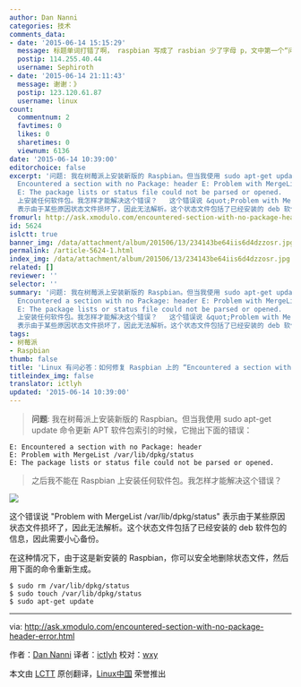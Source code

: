 ```yaml
---
author: Dan Nanni
categories: 技术
comments_data:
- date: '2015-06-14 15:15:29'
  message: 标题单词打错了啊， raspbian 写成了 rasbian 少了字母 p，文中第一个“问题”里也打错了这个单词。
  postip: 114.255.40.44
  username: Sephiroth
- date: '2015-06-14 21:11:43'
  message: 谢谢：》
  postip: 123.120.61.87
  username: linux
count:
  commentnum: 2
  favtimes: 0
  likes: 0
  sharetimes: 0
  viewnum: 6136
date: '2015-06-14 10:39:00'
editorchoice: false
excerpt: '问题: 我在树莓派上安装新版的 Raspbian。但当我使用 sudo apt-get update 命令更新 APT 软件包索引的时候，它抛出下面的错误：  E:
  Encountered a section with no Package: header E: Problem with MergeList /var/lib/dpkg/status
  E: The package lists or status file could not be parsed or opened.   之后我不能在 Raspbian
  上安装任何软件包。我怎样才能解决这个错误？   这个错误说 &quot;Problem with MergeList /var/lib/dpkg/status&quot;
  表示由于某些原因状态文件损坏了，因此无法解析。这个状态文件包括了已经安装的 deb 软件包的信'
fromurl: http://ask.xmodulo.com/encountered-section-with-no-package-header-error.html
id: 5624
islctt: true
banner_img: /data/attachment/album/201506/13/234143be64iis6d4dzzosr.jpg
permalink: /article-5624-1.html
index_img: /data/attachment/album/201506/13/234143be64iis6d4dzzosr.jpg.thumb.jpg
related: []
reviewer: ''
selector: ''
summary: '问题: 我在树莓派上安装新版的 Raspbian。但当我使用 sudo apt-get update 命令更新 APT 软件包索引的时候，它抛出下面的错误：  E:
  Encountered a section with no Package: header E: Problem with MergeList /var/lib/dpkg/status
  E: The package lists or status file could not be parsed or opened.   之后我不能在 Raspbian
  上安装任何软件包。我怎样才能解决这个错误？   这个错误说 &quot;Problem with MergeList /var/lib/dpkg/status&quot;
  表示由于某些原因状态文件损坏了，因此无法解析。这个状态文件包括了已经安装的 deb 软件包的信'
tags:
- 树莓派
- Raspbian
thumb: false
title: 'Linux 有问必答：如何修复 Raspbian 上的 “Encountered a section with no Package:'
titleindex_img: false
translator: ictlyh
updated: '2015-06-14 10:39:00'
---
```



> 
> **问题**: 我在树莓派上安装新版的 Raspbian。但当我使用 sudo apt-get update 命令更新 APT 软件包索引的时候，它抛出下面的错误：
> 
> 
> 



```
E: Encountered a section with no Package: header
E: Problem with MergeList /var/lib/dpkg/status
E: The package lists or status file could not be parsed or opened.

```


> 
> 之后我不能在 Raspbian 上安装任何软件包。我怎样才能解决这个错误？
> 
> 
> 


![](/data/attachment/album/201506/13/234143be64iis6d4dzzosr.jpg)


这个错误说 "Problem with MergeList /var/lib/dpkg/status" 表示由于某些原因状态文件损坏了，因此无法解析。这个状态文件包括了已经安装的 deb 软件包的信息，因此需要小心备份。


在这种情况下，由于这是新安装的 Raspbian，你可以安全地删除状态文件，然后用下面的命令重新生成。



```
$ sudo rm /var/lib/dpkg/status
$ sudo touch /var/lib/dpkg/status
$ sudo apt-get update 

```



---


via: <http://ask.xmodulo.com/encountered-section-with-no-package-header-error.html>


作者：[Dan Nanni](http://ask.xmodulo.com/author/nanni) 译者：[ictlyh](https://github.com/ictlyh) 校对：[wxy](https://github.com/wxy)


本文由 [LCTT](https://github.com/LCTT/TranslateProject) 原创翻译，[Linux中国](https://linux.cn/) 荣誉推出